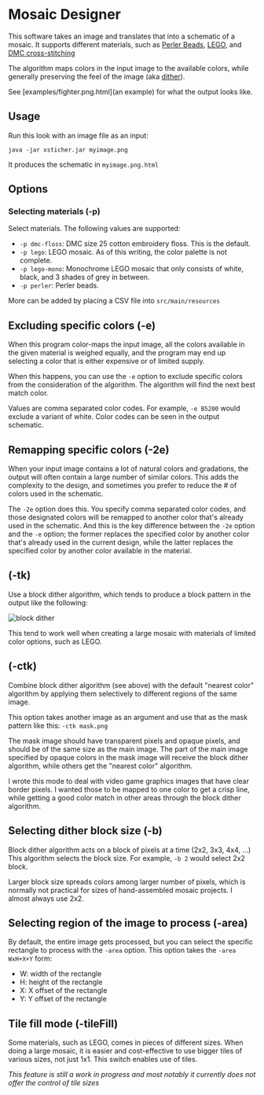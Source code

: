 # Mosaic Designer
This software takes an image and translates that into a schematic of a mosaic.
It supports different materials, such as [Perler Beads](http://www.perler.com/),
[LEGO](http://www.lego.com/), and [DMC cross-stitching](http://www.dmc-usa.com/)

The algorithm maps colors in the input image to the available colors, while
generally preserving the feel of the image (aka [dither](https://en.wikipedia.org/wiki/Dither)).

See [examples/fighter.png.html](an example) for what the output looks like.

## Usage
Run this look with an image file as an input:

    java -jar xsticher.jar myimage.png

It produces the schematic in `myimage.png.html`

## Options
### Selecting materials (-p)
Select materials. The following values are supported:

* `-p dmc-floss`: DMC size 25 cotton embroidery floss. This is the default.
* `-p lego`: LEGO mosaic. As of this writing, the color palette is not complete.
* `-p lego-mono`: Monochrome LEGO mosaic that only consists of white, black, and 3 shades of grey in between.
* `-p perler`: Perler beads.

More can be added by placing a CSV file into `src/main/resources` 

## Excluding specific colors (-e)
When this program color-maps the input image, all the colors available in the given material is weighed
equally, and the program may end up selecting a color that is either expensive or of limited supply.

When this happens, you can use the `-e` option to exclude specific colors from the consideration of the algorithm.
The algorithm will find the next best match color.

Values are comma separated color codes. For example, `-e B5200` would exclude a variant of white. Color codes can be
seen in the output schematic.

## Remapping specific colors (-2e)
When your input image contains a lot of natural colors and gradations, the output will often contain
a large number of similar colors. This adds the complexity to the design, and sometimes you prefer to
reduce the # of colors used in the schematic.

The `-2e` option does this. You specify comma separated color codes, and those designated colors
will be remapped to another color that's already used in the schematic. And this is the key difference
between the `-2e` option and the `-e` option; the former replaces the specified color by another color that's already used
in the current design, while the latter replaces the specified color by another color available in the material.

## (-tk)
Use a block dither algorithm, which tends to produce a block pattern in the output like the following:

![block dither](https://upload.wikimedia.org/wikipedia/commons/e/ef/Michelangelo%27s_David_-_Bayer.png)

This tend to work well when creating a large mosaic with materials of limited color options, such as LEGO. 

## (-ctk)
Combine block dither algorithm (see above) with the default "nearest color" algorithm by
applying them selectively to different regions of the same image.

This option takes another image as an argument and use that as the mask pattern like this: `-ctk mask.png`

The mask image should have transparent pixels and opaque pixels, and should be of the same size as
the main image. The part of the main image specified by opaque colors in the mask image will receive
the block dither algorithm, while others get the "nearest color" algorithm.

I wrote this mode to deal with video game graphics images that have clear border pixels. I wanted
those to be mapped to one color to get a crisp line, while getting a good color match in other areas
through the block dither algorithm.


## Selecting dither block size (-b)
Block dither algorithm acts on a block of pixels at a time (2x2, 3x3, 4x4, ...)
This algorithm selects the block size. For example, `-b 2` would select 2x2 block.

Larger block size spreads colors among larger number of pixels, which is normally not practical for sizes of
hand-assembled mosaic projects. I almost always use 2x2.

## Selecting region of the image to process (-area)
By default, the entire image gets processed, but you can select the specific rectangle to process with the `-area` option.
This option takes the `-area WxH+X+Y` form:

* W: width of the rectangle
* H: height of the rectangle
* X: X offset of the rectangle
* Y: Y offset of the rectangle

## Tile fill mode (-tileFill)
Some materials, such as LEGO, comes in pieces of different sizes. When doing a large mosaic, it is easier
and cost-effective to use bigger tiles of various sizes, not just 1x1. This switch enables use of tiles.

_This feature is still a work in progress and most notably it currently does not offer the control of tile sizes_

